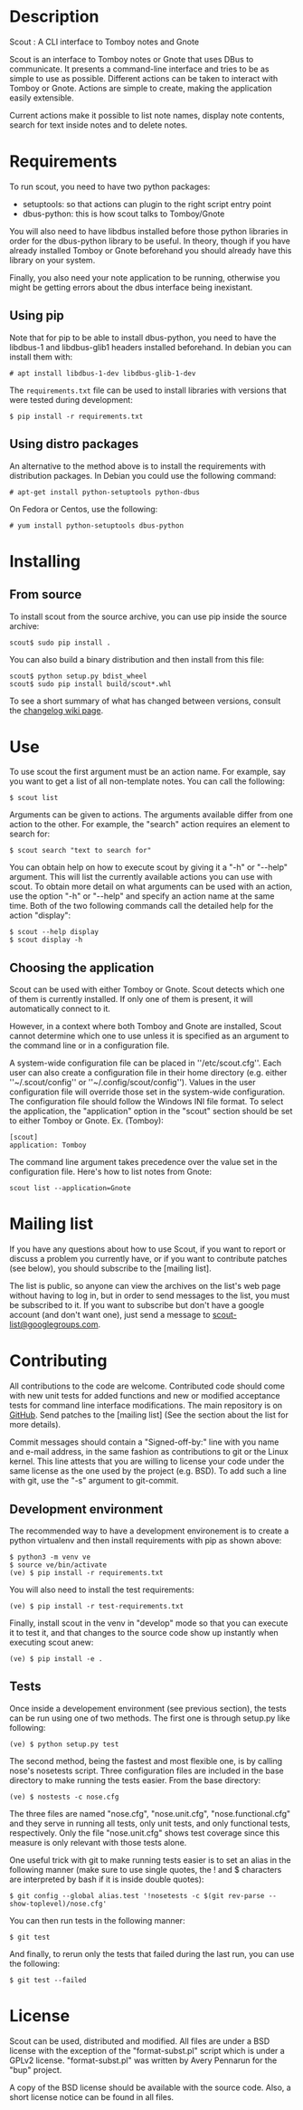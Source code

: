 # Description

Scout : A CLI interface to Tomboy notes and Gnote

Scout is an interface to Tomboy notes or Gnote that uses DBus to
communicate. It presents a command-line interface and
tries to be as simple to use as possible. Different actions
can be taken to interact with Tomboy or Gnote. Actions are simple
to create, making the application easily extensible.

Current actions make it possible to list note names, display note contents,
search for text inside notes and to delete notes.

# Requirements

To run scout, you need to have two python packages:

 * setuptools: so that actions can plugin to the right script entry point
 * dbus-python: this is how scout talks to Tomboy/Gnote

You will also need to have libdbus installed before those python libraries in
order for the dbus-python library to be useful. In theory, though if you have
already installed Tomboy or Gnote beforehand you should already have this
library on your system.

Finally, you also need your note application to be running, otherwise you might
be getting errors about the dbus interface being inexistant.

## Using pip

Note that for pip to be able to install dbus-python, you need to have
the libdbus-1 and libdbus-glib1 headers installed beforehand. In debian you can
install them with:

    # apt install libdbus-1-dev libdbus-glib-1-dev

The `requirements.txt` file can be used to install libraries with versions that
were tested during development:

    $ pip install -r requirements.txt

## Using distro packages

An alternative to the method above is to install the requirements with
distribution packages. In Debian you could use the following command:

    # apt-get install python-setuptools python-dbus

On Fedora or Centos, use the following:

    # yum install python-setuptools dbus-python

# Installing

## From source

To install scout from the source archive, you can use pip inside the source
archive:

    scout$ sudo pip install .

You can also build a binary distribution and then install from this file:

    scout$ python setup.py bdist_wheel
    scout$ sudo pip install build/scout*.whl

To see a short summary of what has changed between versions, consult the
[changelog wiki page][ChangeLog].

# Use

To use scout the first argument must be an action name. For example, say you
want to get a list of all non-template notes. You can call the following:

    $ scout list

Arguments can be given to actions. The arguments available differ from one
action to the other. For example,
the "search" action requires an element to search for:

    $ scout search "text to search for"

You can obtain help on how to execute scout by giving it a "-h" or "--help"
argument. This will list the currently available actions you can use with
scout. To obtain more detail on what arguments can be used with an action, use
the option "-h" or "--help" and specify an action name at the same time. Both
of the two following commands call the detailed help for the action "display":

    $ scout --help display
    $ scout display -h

## Choosing the application

Scout can be used with either Tomboy or Gnote. Scout detects which one of
them is currently installed. If only one of them is present, it will
automatically connect to it.

However, in a context where both Tomboy and Gnote are installed, Scout cannot
determine which one to use unless it is specified as an argument to the command
line or in a configuration file.

A system-wide configuration file can be placed in ''/etc/scout.cfg''. Each
user can also create a configuration file in their home directory (e.g. either
''~/.scout/config'' or ''~/.config/scout/config''). Values in the user
configuration file will override those set in the system-wide configuration.
The configuration file should follow the Windows INI file format. To select the
application, the "application" option in the "scout" section should be set to
either Tomboy or Gnote. Ex. (Tomboy):

    [scout]
    application: Tomboy

The command line argument takes precedence over the value set in the
configuration file. Here's how to list notes from Gnote:

    scout list --application=Gnote

# Mailing list

If you have any questions about how to use Scout, if you want to report or
discuss a problem you currently have, or if you want to contribute patches (see
below), you should subscribe to the [mailing list].

The list is public, so anyone can view the archives on the list's web page
without having to log in, but in order to send messages to the list, you must
be subscribed to it. If you want to subscribe but don't have a google account
(and don't want one), just send a message to scout-list@googlegroups.com.

# Contributing

All contributions to the code are welcome. Contributed code should come with
new unit tests for added functions and new or modified acceptance tests for
command line interface modifications. The main repository is on [GitHub]. Send
patches to the [mailing list] (See the section about the list for more
details).

Commit messages should contain a "Signed-off-by:" line with you name and e-mail
address, in the same fashion as contributions to git or the Linux kernel. This
line attests that you are willing to license your code under the same license
as the one used by the project (e.g. BSD). To add such a line with git, use the
"-s" argument to git-commit.

## Development environment

The recommended way to have a development environement is to create a
python virtualenv and then install requirements with pip as shown above:


    $ python3 -m venv ve
    $ source ve/bin/activate
    (ve) $ pip install -r requirements.txt

You will also need to install the test requirements:

    (ve) $ pip install -r test-requirements.txt

Finally, install scout in the venv in "develop" mode so that you can execute
it to test it, and that changes to the source code show up instantly when
executing scout anew:

    (ve) $ pip install -e .

## Tests

Once inside a developement environment (see previous section), the tests can
be run using one of two methods. The first one is through setup.py like
following:

    (ve) $ python setup.py test

The second method, being the fastest and most flexible one, is by calling
nose's nosetests script. Three configuration files are included in the base
directory to make running the tests easier. From the base directory:

    (ve) $ nostests -c nose.cfg

The three files are named "nose.cfg", "nose.unit.cfg", "nose.functional.cfg"
and they serve in running all tests, only unit tests, and only functional
tests, respectively. Only the file "nose.unit.cfg" shows test coverage since
this measure is only relevant with those tests alone.

One useful trick with git to make running tests easier is to set an alias in
the following manner (make sure to use single quotes, the !  and $ characters
are interpreted by bash if it is inside double quotes):

    $ git config --global alias.test '!nosetests -c $(git rev-parse --show-toplevel)/nose.cfg'

You can then run tests in the following manner:

    $ git test

And finally, to rerun only the tests that failed during the last run, you can
use the following:

    $ git test --failed

# License

Scout can be used, distributed and modified. All files are under a BSD license
with the exception of the "format-subst.pl" script which is under a GPLv2
license.  "format-subst.pl" was written by Avery Pennarun for the "bup"
project.

A copy of the BSD license should be available with the source code. Also, a
short license notice can be found in all files.

[Github]: http://github.com/lelutin/scout
[ChangeLog]:https://github.com/lelutin/scout/wiki/ChangeLog
